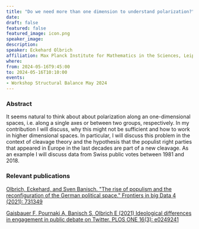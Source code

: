 ```yaml
---
title: "Do we need more than one dimension to understand polarization?"
date:
draft: false
featured: false
featured_image: icon.png
speaker_image:
description:
speaker: Eckehard Olbrich
affiliation: Max Planck Institute for Mathematics in the Sciences, Leipzig
where:
from: 2024-05-16T9:45:00
to: 2024-05-16T10:10:00
events:
- Workshop Structural Balance May 2024 
---
```


### Abstract

It seems natural to think about about polarization along an one-dimensional spaces, i.e. along a single axes or between two groups, respectively. In my contribution I will discuss, why this might not be sufficient and how to work in higher dimensional spaces. In particular, I will discuss this problem in the context of cleavage theory and the hypothesis that the populist right parties that appeared in Europe in the last decades are part of a new cleavage. As an example I will discuss data from Swiss public votes between 1981 and 2018. 

### Relevant publications 

[Olbrich, Eckehard, and Sven Banisch. "The rise of populism and the reconfiguration of the German political space." Frontiers in big Data 4 (2021): 731349](https://www.frontiersin.org/articles/10.3389/fdata.2021.731349/full)

[Gaisbauer F, Pournaki A, Banisch S, Olbrich E (2021) Ideological differences in engagement in public debate on Twitter. PLOS ONE 16(3): e0249241](https://doi.org/10.1371/journal.pone.0249241)
